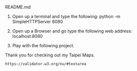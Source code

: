 README.md

1. Open up a terminal and type the following: 
        python -m SimpleHTTPServer 8080

2. Open up a Browser and go type the following web address:
        localhost:8080

3. Play with the following project. 

Thank you for checking out my Taipei Maps. 



<!-- Made HTML Changes to errors from the following site: -->
	https://validator.w3.org/nu/#textarea



